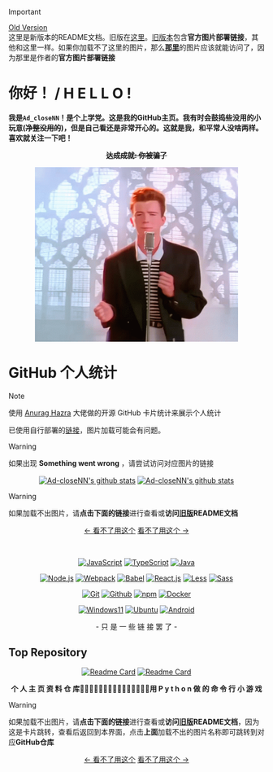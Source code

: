 > [!IMPORTANT]
> [Old Version](https://github.com/Ad-closeNN/Ad-closeNN/blob/main/README_old.md)\
> 这里是新版本的README文档。旧版在[这里](https://github.com/Ad-closeNN/Ad-closeNN/blob/main/README_old.md)。[旧版本](https://github.com/Ad-closeNN/Ad-closeNN/blob/main/README_old.md)包含**官方图片部署链接**，其他和这里一样。如果你加载不了这里的图片，那么[**那里**](https://github.com/Ad-closeNN/Ad-closeNN/blob/main/README_old.md)的图片应该就能访问了，因为那里是作者的**官方图片部署链接**

# 你好！ / H E L L O !
**我是`Ad_closeNN`！是个上学党。这是我的GitHub主页。我有时会鼓捣些没用的小玩意(~~净整没用的~~)，但是自己看还是非常开心的。这就是我，和平常人没啥两样。喜欢就关注一下吧！**

<div align="center">

**~~达成成就: 你被骗了~~**

</div>

<p align="center">
  <img width="400px" src="https://raw.githubusercontent.com/Ad-closeNN/Ad-closeNN/main/IMAD.gif" align="center">
</p>

# GitHub 个人统计
> [!Note]
> 使用 [Anurag Hazra](https://github.com/anuraghazra/github-readme-stats) 大佬做的开源 GitHub 卡片统计来展示个人统计
> 
> 已使用自行部署的[链接](https://ad-closenn-stats.vercel.app/api?username=Ad-closeNN&show_icons=true)，图片加载可能会有问题。

> [!WARNING]
> 如果出现 **Something went wrong** ，请尝试访问对应图片的链接

<p align="center"
  
| <a href="https://github.com/Ad-closeNN"><img align="center" src="https://ad-closenn-stats.vercel.app/api?username=Ad-closeNN&locale=cn&show_icons=true&include_all_commits=true&theme=buefy" alt="Ad-closeNN's github stats" /></a> | <a href="https://github.com/Ad-closeNN"><img align="center" src="https://ad-closenn-stats.vercel.app/api/top-langs/?username=Ad-closeNN&locale=cn&layout=compact&theme=buefy&hide_border=true" alt="Ad-closeNN's github stats" /></a> |
| ------------- | ------------- |

> [!WARNING]
> 如果加载不出图片，请**点击下面的链接**进行查看或**访问**[**旧版**](https://github.com/Ad-closeNN/Ad-closeNN/blob/main/README_old.md)**README文档**
  
</p>
<p align="center" style="text-decoration:none;"
  
| [← 看不了用这个](https://ad-closenn-stats.vercel.app/api?username=Ad-closeNN&locale=cn&show_icons=true&include_all_commits=true&theme=buefy) | [看不了用这个 →](https://ad-closenn-stats.vercel.app/api/top-langs/?username=Ad-closeNN&locale=cn&layout=compact&theme=buefy&hide_border=true) |
| ------------- | ------------- |

</p>
<br>
<div align="center">

[![JavaScript](https://img.shields.io/badge/-Javascript-FFE70B?logo=Javascript&logoColor=fff)](https://javascript.com)
[![TypeScript](https://img.shields.io/badge/-Typescript-3178C6?logo=Typescript&logoColor=fff)](https://www.typescriptlang.org)
[![Java](https://img.shields.io/badge/Java-E61F24.svg?logo=java&logoColor=fff)](https://java.com)

[![Node.js](https://img.shields.io/badge/Node.js-026E00?logo=node.js&logoColor=fff)](https://nodejs.org)
[![Webpack](https://img.shields.io/badge/Webpack-175d96?logo=webpack&logoColor=fff)](https://webpack.js.org)
[![Babel](https://img.shields.io/badge/Babel-323330?logo=babel&logoColor=f5da55)](https://babeljs.io)
[![React.js](https://img.shields.io/badge/React.js-4598B0?logo=react&logoColor=fff)](https://react.dev)
[![Less](https://img.shields.io/badge/Less-1D365D?logo=less&logoColor=fff)](https://lesscss.org)
[![Sass](https://img.shields.io/badge/Sass-bf4080?logo=sass&logoColor=fff)](https://sass-lang.com)

[![Git](https://img.shields.io/badge/-Git-F05032?logo=git&logoColor=white)](https://git-scm.com)
[![Github](https://img.shields.io/badge/Github-161B22?logo=github&logoColor=fff)](https://github.com)
[![npm](https://img.shields.io/badge/npm-CB0000?logo=npm&logoColor=fff)](https://npmjs.com)
[![Docker](https://img.shields.io/badge/Docker-086DD7?logo=docker&logoColor=fff)](https://docker.com)

[![Windows11](https://img.shields.io/badge/Windows11-0078D7?logo=microsoft&logoColor=fff)](https://blogs.windows.com)
[![Ubuntu](https://img.shields.io/badge/Ubuntu-F05000?logo=ubuntu&logoColor=fff)](https://ubuntu.com)
[![Android](https://img.shields.io/badge/Android-3DDC84?logo=android&logoColor=fff)](https://android.com)

<div>- 只 是 一 些 链 接 罢 了 -</div>
</div>

## Top Repository

<div align="center">
  
[![Readme Card](https://ad-closenn-stats.vercel.app/api/pin/?username=Ad-closeNN&repo=Ad-closeNN&show_owner=true&locale=cn&icon_color=79ff97&show_icons=true&bg_color=30,e96443,904e95&title_color=fff&text_color=fff)](https://github.com/Ad-closeNN/Ad-closeNN)
[![Readme Card](https://ad-closenn-stats.vercel.app/api/pin/?username=Ad-closeNN&repo=Survive618&show_owner=true&locale=cn&icon_color=79ff97&show_icons=true&bg_color=30,e96443,904e95&title_color=fff&text_color=fff)](https://github.com/Ad-closeNN/Survive618)


**个 人 主 页 资 料 仓 库****用 P y t h o n 做 的 命 令 行 小 游 戏**

</div>



> [!WARNING]
> 如果加载不出图片，请**点击下面的链接**进行查看或**访问**[**旧版**](https://github.com/Ad-closeNN/Ad-closeNN/blob/main/README_old.md)**README文档**，因为这是卡片跳转，查看后返回到本界面，点击**上面**加载不出的图片名称即可跳转到对应**GitHub仓库**



<p align="center"

| [← 看不了用这个](https://ad-closenn-stats.vercel.app/api/pin/?username=Ad-closeNN&repo=Ad-closeNN&show_owner=true&locale=cn&icon_color=79ff97&show_icons=true&bg_color=30,e96443,904e95&title_color=fff&text_color=fff) | [看不了用这个 →](https://ad-closenn-stats.vercel.app/api/pin/?username=Ad-closeNN&repo=Survive618&show_owner=true&locale=cn&icon_color=79ff97&show_icons=true&bg_color=30,e96443,904e95&title_color=fff&text_color=fff) |
| ------------- | ------------- |

</p>

</div>


